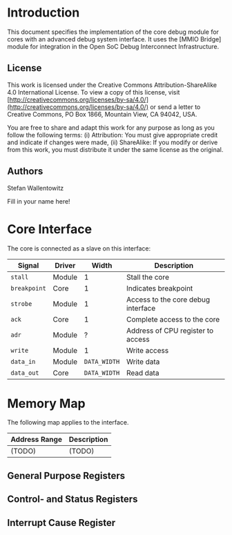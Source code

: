 # Introduction

This document specifies the implementation of the core debug module
for cores with an advanced debug system interface. It uses the [MMIO
Bridge] module for integration in the Open SoC Debug Interconnect
Infrastructure.

## License

This work is licensed under the Creative Commons
Attribution-ShareAlike 4.0 International License. To view a copy of
this license, visit
[http://creativecommons.org/licenses/by-sa/4.0/](http://creativecommons.org/licenses/by-sa/4.0/)
or send a letter to Creative Commons, PO Box 1866, Mountain View, CA
94042, USA.

You are free to share and adapt this work for any purpose as long as
you follow the following terms: (i) Attribution: You must give
appropriate credit and indicate if changes were made, (ii) ShareAlike:
If you modify or derive from this work, you must distribute it under
the same license as the original.

## Authors

Stefan Wallentowitz

Fill in your name here!

# Core Interface

The core is connected as a slave on this interface:

 Signal | Driver | Width | Description
 ------ | ------ | ----- | -----------
 `stall` | Module | 1 | Stall the core
 `breakpoint` | Core | 1 | Indicates breakpoint
 `strobe` | Module | 1 | Access to the core debug interface
 `ack` | Core | 1 | Complete access to the core
 `adr` | Module | ? | Address of CPU register to access
 `write` | Module | 1 | Write access
 `data_in` | Module | `DATA_WIDTH` | Write data
 `data_out` | Core | `DATA_WIDTH` | Read data

# Memory Map

The following map applies to the interface.

 Address Range | Description
 ------------- | -----------
 (TODO) | (TODO)
 
## General Purpose Registers

## Control- and Status Registers

## Interrupt Cause Register

